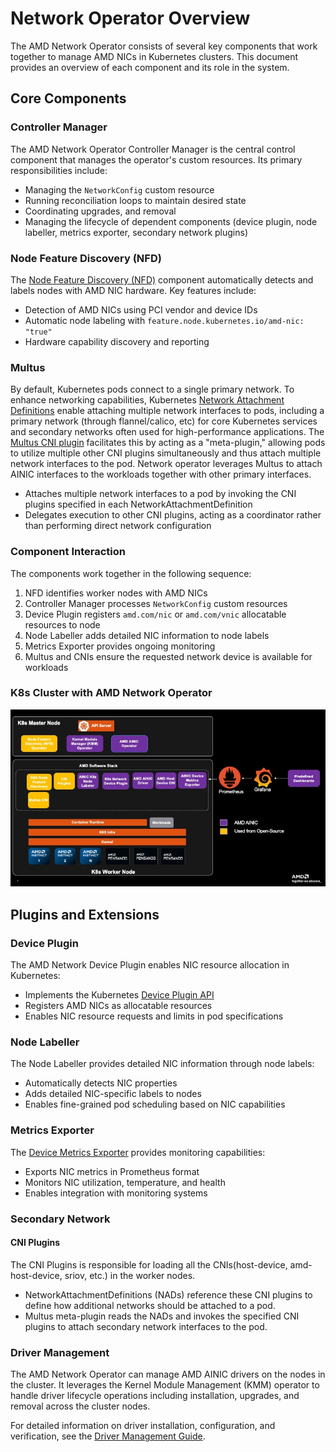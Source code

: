 # Network Operator Overview

The AMD Network Operator consists of several key components that work together to manage AMD NICs in Kubernetes clusters. This document provides an overview of each component and its role in the system.

## Core Components

### Controller Manager

The AMD Network Operator Controller Manager is the central control component that manages the operator's custom resources. Its primary responsibilities include:

- Managing the `NetworkConfig` custom resource
- Running reconciliation loops to maintain desired state
- Coordinating upgrades, and removal
- Managing the lifecycle of dependent components (device plugin, node labeller, metrics exporter, secondary network plugins)

### Node Feature Discovery (NFD)

The [Node Feature Discovery (NFD)](https://github.com/kubernetes-sigs/node-feature-discovery) component automatically detects and labels nodes with AMD NIC hardware. Key features include:

- Detection of AMD NICs using PCI vendor and device IDs
- Automatic node labeling with `feature.node.kubernetes.io/amd-nic: "true"`
- Hardware capability discovery and reporting

### Multus

By default, Kubernetes pods connect to a single primary network. To enhance networking capabilities, Kubernetes [Network Attachment Definitions](https://github.com/k8snetworkplumbingwg/multi-net-spec) enable attaching multiple network interfaces to pods, including a primary network (through flannel/calico, etc) for core Kubernetes services and secondary networks often used for high-performance applications. The [Multus CNI plugin](https://github.com/k8snetworkplumbingwg/multus-cni) facilitates this by acting as a "meta-plugin," allowing pods to utilize multiple other CNI plugins simultaneously and thus attach multiple network interfaces to the pod. Network operator leverages Multus to attach AINIC interfaces to the workloads together with other primary interfaces.

- Attaches multiple network interfaces to a pod by invoking the CNI plugins specified in each NetworkAttachmentDefinition
- Delegates execution to other CNI plugins, acting as a coordinator rather than performing direct network configuration

### Component Interaction

The components work together in the following sequence:

1. NFD identifies worker nodes with AMD NICs
2. Controller Manager processes `NetworkConfig` custom resources
4. Device Plugin registers `amd.com/nic` or `amd.com/vnic` allocatable resources to node
5. Node Labeller adds detailed NIC information to node labels
6. Metrics Exporter provides ongoing monitoring
7. Multus and CNIs ensure the requested network device is available for workloads

### K8s Cluster with AMD Network Operator

![Architecture diagram](./_static/amd-network-operator-diagram.jpg)

## Plugins and Extensions

### Device Plugin

The AMD Network Device Plugin enables NIC resource allocation in Kubernetes:

- Implements the Kubernetes [Device Plugin API](https://kubernetes.io/docs/concepts/extend-kubernetes/compute-storage-net/device-plugins/)
- Registers AMD NICs as allocatable resources
- Enables NIC resource requests and limits in pod specifications

### Node Labeller

The Node Labeller provides detailed NIC information through node labels:

- Automatically detects NIC properties
- Adds detailed NIC-specific labels to nodes
- Enables fine-grained pod scheduling based on NIC capabilities

### Metrics Exporter

The [Device Metrics Exporter](https://github.com/ROCm/device-metrics-exporter) provides monitoring capabilities:

- Exports NIC metrics in Prometheus format
- Monitors NIC utilization, temperature, and health
- Enables integration with monitoring systems

### Secondary Network

#### CNI Plugins

The CNI Plugins is responsible for loading all the CNIs(host-device, amd-host-device, sriov, etc.) in the worker nodes.
- NetworkAttachmentDefinitions (NADs) reference these CNI plugins to define how additional networks should be attached to a pod.
- Multus meta-plugin reads the NADs and invokes the specified CNI plugins to attach secondary network interfaces to the pod.

### Driver Management

The AMD Network Operator can manage AMD AINIC drivers on the nodes in the cluster.
It leverages the Kernel Module Management (KMM) operator to handle driver lifecycle operations including installation, upgrades, and removal across the cluster nodes.

For detailed information on driver installation, configuration, and verification, see the [Driver Management Guide](./drivers/drivers.md).
